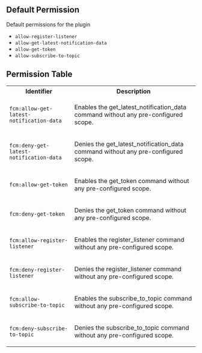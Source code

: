 ## Default Permission

Default permissions for the plugin

- `allow-register-listener`
- `allow-get-latest-notification-data`
- `allow-get-token`
- `allow-subscribe-to-topic`

## Permission Table

<table>
<tr>
<th>Identifier</th>
<th>Description</th>
</tr>


<tr>
<td>

`fcm:allow-get-latest-notification-data`

</td>
<td>

Enables the get_latest_notification_data command without any pre-configured scope.

</td>
</tr>

<tr>
<td>

`fcm:deny-get-latest-notification-data`

</td>
<td>

Denies the get_latest_notification_data command without any pre-configured scope.

</td>
</tr>

<tr>
<td>

`fcm:allow-get-token`

</td>
<td>

Enables the get_token command without any pre-configured scope.

</td>
</tr>

<tr>
<td>

`fcm:deny-get-token`

</td>
<td>

Denies the get_token command without any pre-configured scope.

</td>
</tr>

<tr>
<td>

`fcm:allow-register-listener`

</td>
<td>

Enables the register_listener command without any pre-configured scope.

</td>
</tr>

<tr>
<td>

`fcm:deny-register-listener`

</td>
<td>

Denies the register_listener command without any pre-configured scope.

</td>
</tr>

<tr>
<td>

`fcm:allow-subscribe-to-topic`

</td>
<td>

Enables the subscribe_to_topic command without any pre-configured scope.

</td>
</tr>

<tr>
<td>

`fcm:deny-subscribe-to-topic`

</td>
<td>

Denies the subscribe_to_topic command without any pre-configured scope.

</td>
</tr>
</table>
